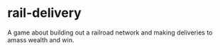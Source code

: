 # rail-delivery
A game about building out a railroad network and making deliveries to amass wealth and win.
